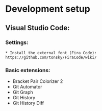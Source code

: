 # Development setup

## Visual Studio Code:
### Settings:
    * Install the external font (Fira Code):  https://github.com/tonsky/FiraCode/wiki/

### Basic extensions:
* Bracket Pair Colorizer 2
* Git Automator
* Git Graph
* Git History
* Git History Diff
